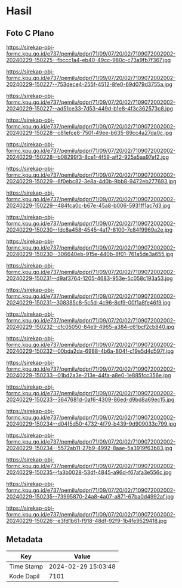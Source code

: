 # Hasil

## Foto C Plano

https://sirekap-obj-formc.kpu.go.id/e737/pemilu/pdpr/71/09/07/20/02/7109072002002-20240229-150225--fbccc1a4-eb40-49cc-980c-c73a9fb7f367.jpg

https://sirekap-obj-formc.kpu.go.id/e737/pemilu/pdpr/71/09/07/20/02/7109072002002-20240229-150227--753dece4-255f-4512-8fe0-69d079d3755a.jpg

https://sirekap-obj-formc.kpu.go.id/e737/pemilu/pdpr/71/09/07/20/02/7109072002002-20240229-150227--ad51ce33-7d53-449d-b1e8-4f3c362573c8.jpg

https://sirekap-obj-formc.kpu.go.id/e737/pemilu/pdpr/71/09/07/20/02/7109072002002-20240229-150228--c81efce8-750f-49ee-b635-89cc4a27da0c.jpg

https://sirekap-obj-formc.kpu.go.id/e737/pemilu/pdpr/71/09/07/20/02/7109072002002-20240229-150228--b08299f3-8ce1-4f59-aff2-925a5aa97ef2.jpg

https://sirekap-obj-formc.kpu.go.id/e737/pemilu/pdpr/71/09/07/20/02/7109072002002-20240229-150229--6f0ebc82-3e8a-4d0b-9bb8-9472eb277693.jpg

https://sirekap-obj-formc.kpu.go.id/e737/pemilu/pdpr/71/09/07/20/02/7109072002002-20240229-150229--484fca0c-b67e-45a8-b006-5931ff1ac7d3.jpg

https://sirekap-obj-formc.kpu.go.id/e737/pemilu/pdpr/71/09/07/20/02/7109072002002-20240229-150230--fdc8a458-4545-4a17-8100-7c84f9969a2e.jpg

https://sirekap-obj-formc.kpu.go.id/e737/pemilu/pdpr/71/09/07/20/02/7109072002002-20240229-150230--306640eb-915e-440b-8f01-761a5de3a655.jpg

https://sirekap-obj-formc.kpu.go.id/e737/pemilu/pdpr/71/09/07/20/02/7109072002002-20240229-150231--d9af3764-1205-4683-953e-5c058c193a53.jpg

https://sirekap-obj-formc.kpu.go.id/e737/pemilu/pdpr/71/09/07/20/02/7109072002002-20240229-150231--308385c8-5c5d-4c96-8cf9-00f1a8fe46f9.jpg

https://sirekap-obj-formc.kpu.go.id/e737/pemilu/pdpr/71/09/07/20/02/7109072002002-20240229-150232--cfc05050-84e9-4965-a384-c61bcf2cb840.jpg

https://sirekap-obj-formc.kpu.go.id/e737/pemilu/pdpr/71/09/07/20/02/7109072002002-20240229-150232--00bda2da-6988-4b6a-804f-c19e5d4d597f.jpg

https://sirekap-obj-formc.kpu.go.id/e737/pemilu/pdpr/71/09/07/20/02/7109072002002-20240229-150233--01bd2a3e-213e-44fa-a8e0-1e885fcc356e.jpg

https://sirekap-obj-formc.kpu.go.id/e737/pemilu/pdpr/71/09/07/20/02/7109072002002-20240229-150233--3647681d-0af6-4309-86ed-d9bd8a69ec15.jpg

https://sirekap-obj-formc.kpu.go.id/e737/pemilu/pdpr/71/09/07/20/02/7109072002002-20240229-150234--d04f5d50-4732-4f79-b439-9d909033c799.jpg

https://sirekap-obj-formc.kpu.go.id/e737/pemilu/pdpr/71/09/07/20/02/7109072002002-20240229-150234--5572ab11-27b9-4992-8aae-5a3919f63b83.jpg

https://sirekap-obj-formc.kpu.go.id/e737/pemilu/pdpr/71/09/07/20/02/7109072002002-20240229-150235--fa3b0028-53df-4845-a96d-f67afa3e556c.jpg

https://sirekap-obj-formc.kpu.go.id/e737/pemilu/pdpr/71/09/07/20/02/7109072002002-20240229-150235--73995870-24a8-4a07-a871-67ba0d4992af.jpg

https://sirekap-obj-formc.kpu.go.id/e737/pemilu/pdpr/71/09/07/20/02/7109072002002-20240229-150226--e3fd1b61-f918-48df-92f9-1b4fe9529418.jpg


## Metadata

| Key        | Value               |
| ---------- | ------------------- |
| Time Stamp | 2024-02-29 15:03:48 |
| Kode Dapil | 7101                |



